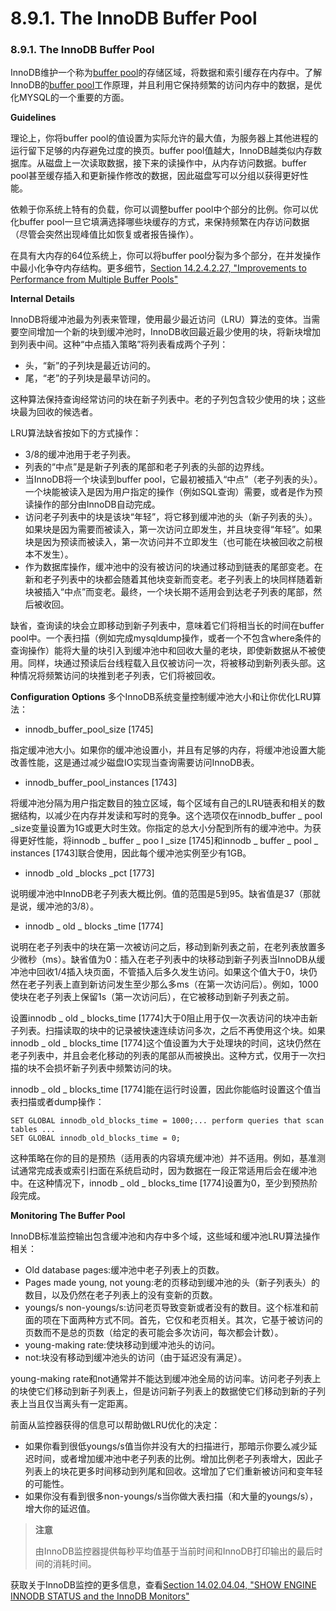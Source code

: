 #  8.9.1. The InnoDB Buffer Pool

### 8.9.1. The InnoDB Buffer Pool
InnoDB维护一个称为[buffer pool](#)的存储区域，将数据和索引缓存在内存中。了解InnoDB的[buffer pool](#)工作原理，并且利用它保持频繁的访问内存中的数据，是优化MYSQL的一个重要的方面。

**Guidelines**

理论上，你将buffer pool的值设置为实际允许的最大值，为服务器上其他进程的运行留下足够的内存避免过度的换页。buffer pool值越大，InnoDB越类似内存数据库。从磁盘上一次读取数据，接下来的读操作中，从内存访问数据。buffer pool甚至缓存插入和更新操作修改的数据，因此磁盘写可以分组以获得更好性能。

依赖于你系统上特有的负载，你可以调整buffer pool中个部分的比例。你可以优化buffer pool一旦它填满选择哪些块缓存的方式，来保持频繁在内存访问数据（尽管会突然出现峰值比如恢复或者报告操作）。

在具有大内存的64位系统上，你可以将buffer pool分裂为多个部分，在并发操作中最小化争夺内存结构。更多细节，[Section 14.2.4.2.27, "Improvements to Performance from Multiple Buffer Pools"][14.02.04.02.27]

[14.02.04.02.27]: ./docs/Chapter_14/14.02.02_Improvements_to_Performance_from_Multiple_Buffer_Pools.md#14.02.04.02.27

**Internal Details**

InnoDB将缓冲池最为列表来管理，使用最少最近访问（LRU）算法的变体。当需要空间增加一个新的块到缓冲池时，InnoDB收回最近最少使用的块，将新块增加到列表中间。这种“中点插入策略”将列表看成两个子列：

- 头，“新”的子列块是最近访问的。
- 尾，“老”的子列块是最早访问的。

这种算法保持查询经常访问的块在新子列表中。老的子列包含较少使用的块；这些块最为回收的候选者。

LRU算法缺省按如下的方式操作：

- 3/8的缓冲池用于老子列表。
- 列表的“中点”是是新子列表的尾部和老子列表的头部的边界线。
- 当InnoDB将一个块读到buffer pool，它最初被插入“中点”（老子列表的头）。一个块能被读入是因为用户指定的操作（例如SQL查询）需要，或者是作为预读操作的部分由InnoDB自动完成。
- 访问老子列表中的块是该块“年轻”，将它移到缓冲池的头（新子列表的头）。如果块是因为需要而被读入，第一次访问立即发生，并且块变得“年轻”。如果块是因为预读而被读入，第一次访问并不立即发生（也可能在块被回收之前根本不发生）。
- 作为数据库操作，缓冲池中的没有被访问的块通过移动到链表的尾部变老。在新和老子列表中的块都会随着其他块变新而变老。老子列表上的块同样随着新块被插入“中点”而变老。最终，一个块长期不适用会到达老子列表的尾部，然后被收回。

缺省，查询读的块会立即移动到新子列表中，意味着它们将相当长的时间在buffer pool中。一个表扫描（例如完成mysqldump操作，或者一个不包含where条件的查询操作）能将大量的块引入到缓冲池中和回收大量的老块，即使新数据从不被使用。同样，块通过预读后台线程载入且仅被访问一次，将被移动到新列表头部。这种情况将频繁访问的块推到老子列表，它们将被回收。

**Configuration Options**
多个InnoDB系统变量控制缓冲池大小和让你优化LRU算法：

- innodb_buffer_pool_size [1745]

指定缓冲池大小。如果你的缓冲池设置小，并且有足够的内存，将缓冲池设置大能改善性能，这是通过减少磁盘IO实现当查询需要访问InnoDB表。

- innodb_buffer_pool_instances [1743]

将缓冲池分隔为用户指定数目的独立区域，每个区域有自己的LRU链表和相关的数据结构，以减少在内存并发读和写时的竞争。这个选项仅在innodb_buffer _ pool _size变量设置为1G或更大时生效。你指定的总大小分配到所有的缓冲池中。为获得更好性能，将innodb _ buffer _ poo l _size [1745]和innodb _ buffer _ pool _ instances [1743]联合使用，因此每个缓冲池实例至少有1GB。

- innodb _old _blocks _pct [1773]

说明缓冲池中InnoDB老子列表大概比例。值的范围是5到95。缺省值是37（那就是说，缓冲池的3/8）。

- innodb _ old _ blocks _time [1774]

说明在老子列表中的块在第一次被访问之后，移动到新列表之前，在老列表放置多少微秒（ms）。缺省值为0：插入在老子列表中的块移动到新子列表当InnoDB从缓冲池中回收1/4插入块页面，不管插入后多久发生访问。如果这个值大于0，块仍然在老子列表上直到新访问发生至少那么多ms（在第一次访问后）。例如，1000使块在老子列表上保留1s（第一次访问后），在它被移动到新子列表之前。

设置innodb _ old _ blocks_time [1774]大于0阻止用于仅一次表访问的块冲击新子列表。扫描读取的块中的记录被快速连续访问多次，之后不再使用这个块。如果innodb _ old _ blocks_time [1774]这个值设置为大于处理块的时间，这块仍然在老子列表中，并且会老化移动的列表的尾部从而被换出。这种方式，仅用于一次扫描的块不会损坏新子列表中频繁访问的块。

innodb _ old _ blocks_time [1774]能在运行时设置，因此你能临时设置这个值当表扫描或者dump操作：

    SET GLOBAL innodb_old_blocks_time = 1000;... perform queries that scan tables ... 
    SET GLOBAL innodb_old_blocks_time = 0; 
这种策略在你的目的是预热（适用表的内容填充缓冲池）并不适用。例如，基准测试通常完成表或索引扫面在系统启动时，因为数据在一段正常适用后会在缓冲池中。在这种情况下，innodb _ old _ blocks_time [1774]设置为0，至少到预热阶段完成。

**Monitoring The Buffer Pool** 

InnoDB标准监控输出包含缓冲池和内存中多个域，这些域和缓冲池LRU算法操作相关：

- Old database pages:缓冲池中老子列表上的页数。
- Pages made young, not young:老的页移动到缓冲池的头（新子列表头）的数目，以及仍然在老子列表上的没有变新的页数。
- youngs/s non-youngs/s:访问老页导致变新或者没有的数目。这个标准和前面的项在下面两种方式不同。首先，它仅和老页相关。其次，它基于被访问的页数而不是总的页数（给定的表可能会多次访问，每次都会计数）。
- young-making rate:使块移动到缓冲池头的访问。
- not:块没有移动到缓冲池头的访问（由于延迟没有满足）。

young-making rate和not通常并不能达到缓冲池全局的访问率。访问老子列表上的块使它们移动到新子列表上，但是访问新子列表上的数据使它们移动到新的子列表上当且仅当离头有一定距离。

前面从监控器获得的信息可以帮助做LRU优化的决定：

- 如果你看到很低youngs/s值当你并没有大的扫描进行，那暗示你要么减少延迟时间，或者增加缓冲池中老子列表的比例。增加比例老子列表增大，因此子列表上的块花更多时间移动到列尾和回收。这增加了它们重新被访问和变年轻的可能性。
- 如果你没有看到很多non-youngs/s当你做大表扫描（和大量的youngs/s），增大你的延迟值。

> **注意**
> 
> 由InnoDB监控器提供每秒平均值基于当前时间和InnoDB打印输出的最后时间的消耗时间。

获取关于InnoDB监控的更多信息，查看[Section 14.02.04.04, "SHOW ENGINE INNODB STATUS and the InnoDB Monitors"][14.02.04.04]

[14.02.04.04]: ./docs/Chapter_14/14.03.02_SHOW_ENGINE_INNODB_STATUS_and_the_InnoDB_Monitors".md#14.02.04.04